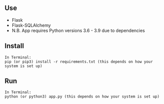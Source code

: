 ## Use

* Flask
* Flask-SQLAlchemy
* N.B. App requires Python versions 3.6 - 3.9 due to dependencies

## Install

```
In Terminal:
pip (or pip3) install -r requirements.txt (this depends on how your system is set up)
```
## Run

```
In Terminal:
python (or python3) app.py (this depends on how your system is set up)
```